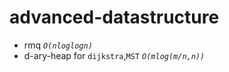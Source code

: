 # advanced-datastructure
 - rmq *``O(nloglogn)``*
 - d-ary-heap for `dijkstra`,`MST` *``O(mlog(m/n,n))``*
 
